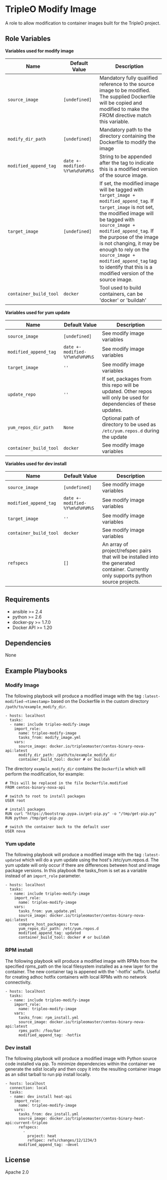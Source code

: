 # TripleO Modify Image #

A role to allow modification to container images built for the TripleO project.

## Role Variables ##

**Variables used for modify image**

| Name              | Default Value       | Description          |
|-------------------|---------------------|----------------------|
| `source_image` | `[undefined]` | Mandatory fully qualified reference to the source image to be modified. The supplied Dockerfile will be copied and modified to make the FROM directive match this variable. |
| `modify_dir_path` | `[undefined]` | Mandatory path to the directory containing the Dockerfile to modify the image |
| `modified_append_tag` | `date +-modified-%Y%m%d%H%M%S` | String to be appended after the tag to indicate this is a modified version of the source image. |
| `target_image` | `[undefined]` | If set, the modified image will be tagged with `target_image + modified_append_tag`. If `target_image` is not set, the modified image will be tagged with `source_image + modified_append_tag`. If the purpose of the image is not changing, it may be enough to rely on the `source_image + modified_append_tag` tag to identify that this is a modified version of the source image. |
| `container_build_tool` | `docker` | Tool used to build containers, can be 'docker' or 'buildah' |


**Variables used for yum update**

| Name              | Default Value       | Description          |
|-------------------|---------------------|----------------------|
| `source_image` | `[undefined]` | See modify image variables |
| `modified_append_tag` | `date +-modified-%Y%m%d%H%M%S` | See modify image variables |
| `target_image` | `''` | See modify image variables |
| `update_repo` | `''` | If set, packages from this repo will be updated. Other repos will only be used for dependencies of these updates.|
| `yum_repos_dir_path` | `None` | Optional path of directory to be used as `/etc/yum.repos.d` during the update |
| `container_build_tool` | `docker` | See modify image variables |


**Variables used for dev install**

| Name              | Default Value       | Description          |
|-------------------|---------------------|----------------------|
| `source_image` | `[undefined]` | See modify image variables |
| `modified_append_tag` | `date +-modified-%Y%m%d%H%M%S` | See modify image variables |
| `target_image` | `''` | See modify image variables |
| `container_build_tool` | `docker` | See modify image variables |
| `refspecs` | `[]` | An array of project/refspec pairs that will be installed into the generated container. Currently only supports python source projects. |


## Requirements ##

 - ansible >= 2.4
 - python >= 2.6
 - docker-py >= 1.7.0
 - Docker API >= 1.20

## Dependencies ##

None

## Example Playbooks ##

### Modify Image ###

The following playbook will produce a modified image with the tag
`:latest-modified-<timestamp>` based on the Dockerfile in the custom directory
`/path/to/example_modify_dir`.

    - hosts: localhost
      tasks:
      - name: include tripleo-modify-image
        import_role:
          name: tripleo-modify-image
          tasks_from: modify_image.yml
        vars:
          source_image: docker.io/tripleomaster/centos-binary-nova-api:latest
          modify_dir_path: /path/to/example_modify_dir
          container_build_tool: docker # or buildah

The directory `example_modify_dir` contains the `Dockerfile` which will perform
the modification, for example:

    # This will be replaced in the file Dockerfile.modified
    FROM centos-binary-nova-api

    # switch to root to install packages
    USER root

    # install packages
    RUN curl "https://bootstrap.pypa.io/get-pip.py" -o "/tmp/get-pip.py"
    RUN python /tmp/get-pip.py

    # switch the container back to the default user
    USER nova

### Yum update ###

The following playbook will produce a modified image with the tag
`:latest-updated` which will do a yum update using the host's /etc/yum.repos.d.
The yum update will only occur if there are differences between host and image
package versions. In this playbook the tasks\_from is set as a variable instead
of an `import_role` parameter.

    - hosts: localhost
      tasks:
      - name: include tripleo-modify-image
        import_role:
          name: tripleo-modify-image
        vars:
          tasks_from: yum_update.yml
          source_image: docker.io/tripleomaster/centos-binary-nova-api:latest
          compare_host_packages: true
          yum_repos_dir_path: /etc/yum.repos.d
          modified_append_tag: updated
          container_build_tool: docker # or buildah

### RPM install ###

The following playbook will produce a modified image with RPMs from the
specified rpms\_path on the local filesystem installed as a new layer
for the container. The new container tag is appened with the '-hotfix'
suffix. Useful for creating adhoc hotfix containers with local RPMs with no
network connectivity.

    - hosts: localhost
      tasks:
      - name: include tripleo-modify-image
        import_role:
          name: tripleo-modify-image
        vars:
          tasks_from: rpm_install.yml
          source_image: docker.io/tripleomaster/centos-binary-nova-api:latest
          rpms_path: /foo/bar
          modified_append_tag: -hotfix

### Dev install ###

The following playbook will produce a modified image with Python source
code installed via pip. To minimize dependencies within the container
we generate the sdist locally and then copy it into the resulting
container image as an sdist tarball to run pip install locally.

    - hosts: localhost
      connection: local
      tasks:
      - name: dev install heat-api
        import_role:
          name: tripleo-modify-image
        vars:
          tasks_from: dev_install.yml
          source_image: docker.io/tripleomaster/centos-binary-heat-api:current-tripleo
          refspecs:
            -
              project: heat
              refspec: refs/changes/12/1234/3
          modified_append_tag: -devel

## License ##

Apache 2.0
